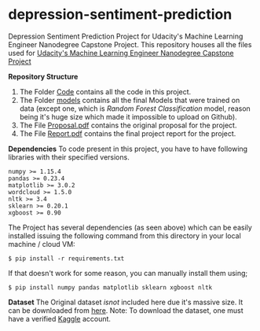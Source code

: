 # depression-sentiment-prediction
Depression Sentiment Prediction Project for Udacity's Machine Learning Engineer Nanodegree Capstone Project.
This repository houses all the files used for [Udacity's Machine Learning Engineer Nanodegree Capstone Project](https://www.udacity.com/course/machine-learning-engineer-nanodegree--nd009t)

**Repository Structure**
1. The Folder [Code](Code/) contains all the code in this project.
2. The Folder [models](models/) contains all the final Models that were trained on data (except one, which is *Random Forest Classification* model, reason being it's huge size which made it impossible to upload on Github).
3. The File [Proposal.pdf](proposal.pdf) contains the original proposal for the project.
4. The File [Report.pdf](report.pdf) contains the final project report for the project.

**Dependencies**
To code present in this project, you have to have following libraries with their specified versions.
```
numpy >= 1.15.4
pandas >= 0.23.4
matplotlib >= 3.0.2
wordcloud >= 1.5.0
nltk >= 3.4
sklearn >= 0.20.1
xgboost >= 0.90
```

The Project has several dependencies (as seen above) which can be easily installed issuing the following command from this directory in your local machine / cloud VM:

```
$ pip install -r requirements.txt
```
If that doesn't work for some reason, you can manually install them using;

```
$ pip install numpy pandas matplotlib sklearn xgboost nltk
```
**Dataset**
The Original dataset *isnot* included here due it's massive size. It can be downloaded from [here](https://www.kaggle.com/kazanova/sentiment140).
Note: To download the dataset, one must have a verified [Kaggle](https://kaggle.com) account.
